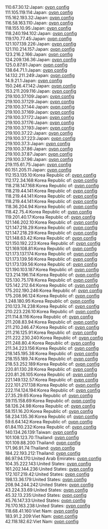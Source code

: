 110.67.30.12:Japan: [ovpn config](vpn/110_67_30_12.ovpn)  
111.105.119.114:Japan: [ovpn config](vpn/111_105_119_114.ovpn)  
115.162.193.32:Japan: [ovpn config](vpn/115_162_193_32.ovpn)  
116.58.163.110:Japan: [ovpn config](vpn/116_58_163_110.ovpn)  
118.155.10.95:Japan: [ovpn config](vpn/118_155_10_95.ovpn)  
118.240.194.102:Japan: [ovpn config](vpn/118_240_194_102.ovpn)  
119.170.77.45:Japan: [ovpn config](vpn/119_170_77_45.ovpn)  
121.107.139.226:Japan: [ovpn config](vpn/121_107_139_226.ovpn)  
121.110.214.157:Japan: [ovpn config](vpn/121_110_214_157.ovpn)  
123.216.2.166:Japan: [ovpn config](vpn/123_216_2_166.ovpn)  
124.209.136.36:Japan: [ovpn config](vpn/124_209_136_36.ovpn)  
125.0.87.61:Japan: [ovpn config](vpn/125_0_87_61.ovpn)  
138.64.71.1:Japan: [ovpn config](vpn/138_64_71_1.ovpn)  
14.132.211.249:Japan: [ovpn config](vpn/14_132_211_249.ovpn)  
14.9.21.1:Japan: [ovpn config](vpn/14_9_21_1.ovpn)  
150.246.47.142:Japan: [ovpn config](vpn/150_246_47_142.ovpn)  
153.211.209.116:Japan: [ovpn config](vpn/153_211_209_116.ovpn)  
219.100.37.109:Japan: [ovpn config](vpn/219_100_37_109.ovpn)  
219.100.37.129:Japan: [ovpn config](vpn/219_100_37_129.ovpn)  
219.100.37.144:Japan: [ovpn config](vpn/219_100_37_144.ovpn)  
219.100.37.169:Japan: [ovpn config](vpn/219_100_37_169.ovpn)  
219.100.37.172:Japan: [ovpn config](vpn/219_100_37_172.ovpn)  
219.100.37.176:Japan: [ovpn config](vpn/219_100_37_176.ovpn)  
219.100.37.193:Japan: [ovpn config](vpn/219_100_37_193.ovpn)  
219.100.37.22:Japan: [ovpn config](vpn/219_100_37_22.ovpn)  
219.100.37.223:Japan: [ovpn config](vpn/219_100_37_223.ovpn)  
219.100.37.3:Japan: [ovpn config](vpn/219_100_37_3.ovpn)  
219.100.37.86:Japan: [ovpn config](vpn/219_100_37_86.ovpn)  
219.100.37.87:Japan: [ovpn config](vpn/219_100_37_87.ovpn)  
219.100.37.96:Japan: [ovpn config](vpn/219_100_37_96.ovpn)  
219.115.61.75:Japan: [ovpn config](vpn/219_115_61_75.ovpn)  
60.151.205.11:Japan: [ovpn config](vpn/60_151_205_11.ovpn)  
112.153.135.10:Korea Republic of: [ovpn config](vpn/112_153_135_10.ovpn)  
112.172.34.168:Korea Republic of: [ovpn config](vpn/112_172_34_168.ovpn)  
118.218.147.168:Korea Republic of: [ovpn config](vpn/118_218_147_168.ovpn)  
118.219.44.141:Korea Republic of: [ovpn config](vpn/118_219_44_141.ovpn)  
118.219.44.141:Korea Republic of: [ovpn config](vpn/118_219_44_141.ovpn)  
118.219.44.141:Korea Republic of: [ovpn config](vpn/118_219_44_141.ovpn)  
118.36.204.94:Korea Republic of: [ovpn config](vpn/118_36_204_94.ovpn)  
118.42.75.4:Korea Republic of: [ovpn config](vpn/118_42_75_4.ovpn)  
119.201.40.17:Korea Republic of: [ovpn config](vpn/119_201_40_17.ovpn)  
121.146.202.10:Korea Republic of: [ovpn config](vpn/121_146_202_10.ovpn)  
121.147.218.29:Korea Republic of: [ovpn config](vpn/121_147_218_29.ovpn)  
121.147.218.29:Korea Republic of: [ovpn config](vpn/121_147_218_29.ovpn)  
121.148.63.42:Korea Republic of: [ovpn config](vpn/121_148_63_42.ovpn)  
121.150.192.223:Korea Republic of: [ovpn config](vpn/121_150_192_223.ovpn)  
121.169.108.81:Korea Republic of: [ovpn config](vpn/121_169_108_81.ovpn)  
121.173.137.174:Korea Republic of: [ovpn config](vpn/121_173_137_174.ovpn)  
121.173.139.56:Korea Republic of: [ovpn config](vpn/121_173_139_56.ovpn)  
121.173.139.56:Korea Republic of: [ovpn config](vpn/121_173_139_56.ovpn)  
121.190.103.187:Korea Republic of: [ovpn config](vpn/121_190_103_187.ovpn)  
123.214.196.114:Korea Republic of: [ovpn config](vpn/123_214_196_114.ovpn)  
125.130.75.178:Korea Republic of: [ovpn config](vpn/125_130_75_178.ovpn)  
125.142.212.64:Korea Republic of: [ovpn config](vpn/125_142_212_64.ovpn)  
175.202.190.246:Korea Republic of: [ovpn config](vpn/175_202_190_246.ovpn)  
175.208.96.124:Korea Republic of: [ovpn config](vpn/175_208_96_124.ovpn)  
1.248.180.95:Korea Republic of: [ovpn config](vpn/1_248_180_95.ovpn)  
210.123.74.238:Korea Republic of: [ovpn config](vpn/210_123_74_238.ovpn)  
210.223.226.10:Korea Republic of: [ovpn config](vpn/210_223_226_10.ovpn)  
211.114.8.116:Korea Republic of: [ovpn config](vpn/211_114_8_116.ovpn)  
211.208.83.94:Korea Republic of: [ovpn config](vpn/211_208_83_94.ovpn)  
211.210.246.47:Korea Republic of: [ovpn config](vpn/211_210_246_47.ovpn)  
211.216.125.91:Korea Republic of: [ovpn config](vpn/211_216_125_91.ovpn)  
211.222.230.240:Korea Republic of: [ovpn config](vpn/211_222_230_240.ovpn)  
211.248.80.4:Korea Republic of: [ovpn config](vpn/211_248_80_4.ovpn)  
211.34.223.156:Korea Republic of: [ovpn config](vpn/211_34_223_156.ovpn)  
218.145.195.38:Korea Republic of: [ovpn config](vpn/218_145_195_38.ovpn)  
218.155.189.74:Korea Republic of: [ovpn config](vpn/218_155_189_74.ovpn)  
218.53.252.189:Korea Republic of: [ovpn config](vpn/218_53_252_189.ovpn)  
220.81.130.28:Korea Republic of: [ovpn config](vpn/220_81_130_28.ovpn)  
220.81.26.105:Korea Republic of: [ovpn config](vpn/220_81_26_105.ovpn)  
221.149.132.57:Korea Republic of: [ovpn config](vpn/221_149_132_57.ovpn)  
222.101.217.138:Korea Republic of: [ovpn config](vpn/222_101_217_138.ovpn)  
222.114.124.194:Korea Republic of: [ovpn config](vpn/222_114_124_194.ovpn)  
27.35.29.65:Korea Republic of: [ovpn config](vpn/27_35_29_65.ovpn)  
39.115.158.69:Korea Republic of: [ovpn config](vpn/39_115_158_69.ovpn)  
58.126.24.98:Korea Republic of: [ovpn config](vpn/58_126_24_98.ovpn)  
58.151.16.20:Korea Republic of: [ovpn config](vpn/58_151_16_20.ovpn)  
58.234.135.36:Korea Republic of: [ovpn config](vpn/58_234_135_36.ovpn)  
59.6.64.142:Korea Republic of: [ovpn config](vpn/59_6_64_142.ovpn)  
61.84.110.232:Korea Republic of: [ovpn config](vpn/61_84_110_232.ovpn)  
140.134.26.139:Taiwan: [ovpn config](vpn/140_134_26_139.ovpn)  
101.108.123.70:Thailand: [ovpn config](vpn/101_108_123_70.ovpn)  
101.109.88.200:Thailand: [ovpn config](vpn/101_109_88_200.ovpn)  
171.96.91.74:Thailand: [ovpn config](vpn/171_96_91_74.ovpn)  
184.22.193.212:Thailand: [ovpn config](vpn/184_22_193_212.ovpn)  
86.97.94.170:United Arab Emirates: [ovpn config](vpn/86_97_94_170.ovpn)  
104.35.222.143:United States: [ovpn config](vpn/104_35_222_143.ovpn)  
161.202.144.236:United States: [ovpn config](vpn/161_202_144_236.ovpn)  
172.107.219.42:United States: [ovpn config](vpn/172_107_219_42.ovpn)  
198.13.36.179:United States: [ovpn config](vpn/198_13_36_179.ovpn)  
208.94.244.242:United States: [ovpn config](vpn/208_94_244_242.ovpn)  
43.224.33.69:United States: [ovpn config](vpn/43_224_33_69.ovpn)  
45.32.13.235:United States: [ovpn config](vpn/45_32_13_235.ovpn)  
45.76.147.33:United States: [ovpn config](vpn/45_76_147_33.ovpn)  
76.170.163.238:United States: [ovpn config](vpn/76_170_163_238.ovpn)  
118.68.41.160:Viet Nam: [ovpn config](vpn/118_68_41_160.ovpn)  
183.91.2.209:Viet Nam: [ovpn config](vpn/183_91_2_209.ovpn)  
42.118.182.62:Viet Nam: [ovpn config](vpn/42_118_182_62.ovpn)  
